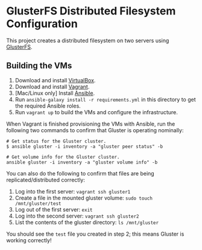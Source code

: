 # GlusterFS Distributed Filesystem Configuration

This project creates a distributed filesystem on two servers using [GlusterFS](http://www.gluster.org/).

## Building the VMs

1. Download and install [VirtualBox](https://www.virtualbox.org/wiki/Downloads).
2. Download and install [Vagrant](http://www.vagrantup.com/downloads.html).
3. [Mac/Linux only] Install [Ansible](http://docs.ansible.com/ansible/latest/intro_installation.html).
4. Run `ansible-galaxy install -r requirements.yml` in this directory to get the required Ansible roles.
5. Run `vagrant up` to build the VMs and configure the infrastructure.

When Vagrant is finished provisioning the VMs with Ansible, run the following two commands to confirm that Gluster is operating nominally:

```
# Get status for the Gluster cluster.
$ ansible gluster -i inventory -a "gluster peer status" -b

# Get volume info for the Gluster cluster.
ansible gluster -i inventory -a "gluster volume info" -b
```

You can also do the following to confirm that files are being replicated/distributed correctly:

1. Log into the first server: `vagrant ssh gluster1`
2. Create a file in the mounted gluster volume: `sudo touch /mnt/gluster/test`
3. Log out of the first server: `exit`
4. Log into the second server: `vagrant ssh gluster2`
5. List the contents of the gluster directory: `ls /mnt/gluster`

You should see the `test` file you created in step 2; this means Gluster is working correctly!

